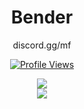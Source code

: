 <h1 align="center">Bender</h1>
<p align="center">discord.gg/mf</p>
<a href="https://github.com/bender6pm">
  <p align="center">
    <img src="https://komarev.com/ghpvc/?username=bender6pm" alt="Profile Views">
  </p>
</a>

<p align="center">
  <img src="https://github-readme-stats.vercel.app/api/?username=bender6pm&title_color=4F8CC9&text_color=9f9f9f&show_icons=true&bg_color=00000000&hide_border=true&icon_color=4F8CC9&hide_title=true&count_private=true" />
  <br>
    <img src="https://discord.c99.nl/widget/theme-4/206832952980668428.png" />
</p>

